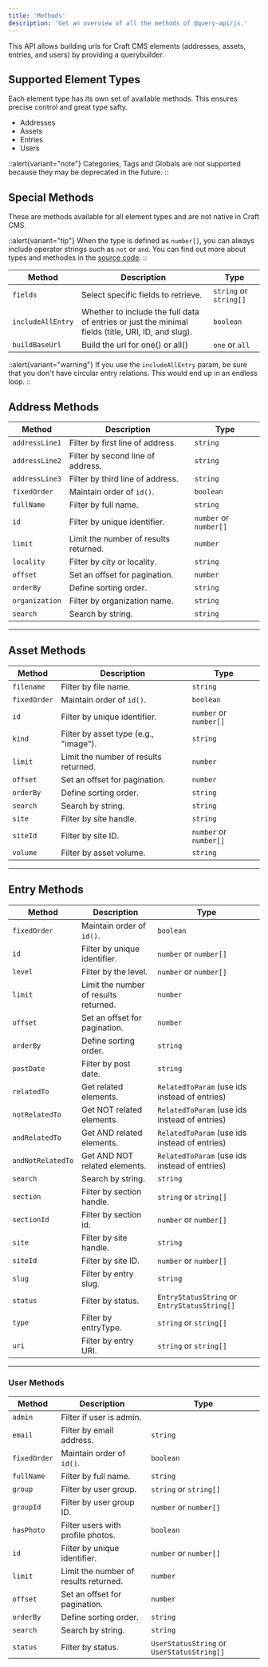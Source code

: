 ```yaml
---
title: 'Methods'
description: 'Get an overview of all the methods of @query-api/js.'
---
```


This API allows building urls for Craft CMS elements (addresses, assets, entries, and users) by providing a querybuilder.

## Supported Element Types

Each element type has its own set of available methods. This ensures precise control and great type safty.

- Addresses
- Assets
- Entries
- Users

::alert{variant="note"}
  Categories, Tags and Globals are not supported because they may be deprecated in the future.
::

## Special Methods

These are methods available for all element types and are not native in Craft CMS.

::alert{variant="tip"}
  When the type is defined as `number[]`, you can always include operator strings such as `not` or `and`. You can find out more about types and methodes in the [source code](https://github.com/samuelreichor/query-api/blob/main/packages/js/src/index.ts). 
::

| Method         | Description                                | Type                |
|----------------|--------------------------------------------|---------------------|
| `fields`       | Select specific fields to retrieve.        | `string` or `string[]` |
| `includeAllEntry` | Whether to include the full data of entries or just the minimal fields (title, URI, ID, and slug). | `boolean` |
| `buildBaseUrl` | Build the url for one() or all()           | `one` or `all` |

::alert{variant="warning"}
If you use the `includeAllEntry` param, be sure that you don't have circular entry relations. This would end up in an endless loop.
::

## Address Methods

| Method         | Description                                | Type                |
|----------------|--------------------------------------------|---------------------|
| `addressLine1` | Filter by first line of address.           | `string`           |
| `addressLine2` | Filter by second line of address.          | `string`           |
| `addressLine3` | Filter by third line of address.           | `string`           |
| `fixedOrder`   | Maintain order of `id()`.                  | `boolean`           |
| `fullName`     | Filter by full name.                       | `string`           |
| `id`           | Filter by unique identifier.               | `number` or `number[]`|
| `limit`        | Limit the number of results returned.      | `number`           |
| `locality`     | Filter by city or locality.                | `string`           |
| `offset`       | Set an offset for pagination.              | `number`           |
| `orderBy`      | Define sorting order.                      | `string`           |
| `organization` | Filter by organization name.               | `string`           |
| `search`       | Search by string.                          | `string`           |

---

## Asset Methods

| Method         | Description                                | Type                |
|----------------|--------------------------------------------|---------------------|
| `filename`     | Filter by file name.                       | `string`           |
| `fixedOrder`   | Maintain order of `id()`.                  | `boolean`           |
| `id`           | Filter by unique identifier.               | `number` or `number[]`|
| `kind`         | Filter by asset type (e.g., "image").      | `string`           |
| `limit`        | Limit the number of results returned.      | `number`           |
| `offset`       | Set an offset for pagination.              | `number`           |
| `orderBy`      | Define sorting order.                      | `string`           |
| `search`       | Search by string.                          | `string`           |
| `site`         | Filter by site handle.                     | `string`           |
| `siteId`       | Filter by site ID.                         | `number` or `number[]` |
| `volume`       | Filter by asset volume.                    | `string`           |

---

## Entry Methods

| Method         | Description                                | Type                |
|----------------|--------------------------------------------|---------------------|
| `fixedOrder`   | Maintain order of `id()`.                  | `boolean`           |
| `id`           | Filter by unique identifier.               | `number` or `number[]`|
| `level`        | Filter by the level.                       | `number` or `number[]`|
| `limit`        | Limit the number of results returned.      | `number`           |
| `offset`       | Set an offset for pagination.              | `number`           |
| `orderBy`      | Define sorting order.                      | `string`           |
| `postDate`     | Filter by post date.                       | `string`           |
| `relatedTo`    | Get related elements.                      | `RelatedToParam` (use ids instead of entries)|
| `notRelatedTo` | Get NOT related elements.                  | `RelatedToParam` (use ids instead of entries)  |
| `andRelatedTo` | Get AND related elements.                  | `RelatedToParam` (use ids instead of entries)  |
| `andNotRelatedTo`| Get AND NOT related elements.            | `RelatedToParam` (use ids instead of entries)  |
| `search`       | Search by string.                          | `string`           |
| `section`      | Filter by section handle.                  | `string` or `string[]`|
| `sectionId`    | Filter by section id.                      | `number` or `number[]`|
| `site`         | Filter by site handle.                     | `string`           |
| `siteId`       | Filter by site ID.                         | `number` or `number[]`|
| `slug`         | Filter by entry slug.                      | `string`           |
| `status`       | Filter by status.                          | `EntryStatusString` or `EntryStatusString[]`|
| `type`         | Filter by entryType.                       | `string` or `string[]`           |
| `uri`          | Filter by entry URI.                       | `string` or `string[]` |

---

### User Methods

| Method         | Description                                | Type                |
|----------------|--------------------------------------------|---------------------|
| `admin`        | Filter if user is admin.                   |                    |
| `email`        | Filter by email address.                   | `string`           |
| `fixedOrder`   | Maintain order of `id()`.                  | `boolean`           |
| `fullName`     | Filter by full name.                       | `string`           |
| `group`        | Filter by user group.                      | `string` or `string[]`|
| `groupId`      | Filter by user group ID.                   | `number` or `number[]`|
| `hasPhoto`     | Filter users with profile photos.          | `boolean`          |
| `id`           | Filter by unique identifier.               | `number` or `number[]`|
| `limit`        | Limit the number of results returned.      | `number`           |
| `offset`       | Set an offset for pagination.              | `number`           |
| `orderBy`      | Define sorting order.                      | `string`           |
| `search`       | Search by string.                          | `string`           |
| `status`       | Filter by status.                          | `UserStatusString` or `UserStatusString[]` |
